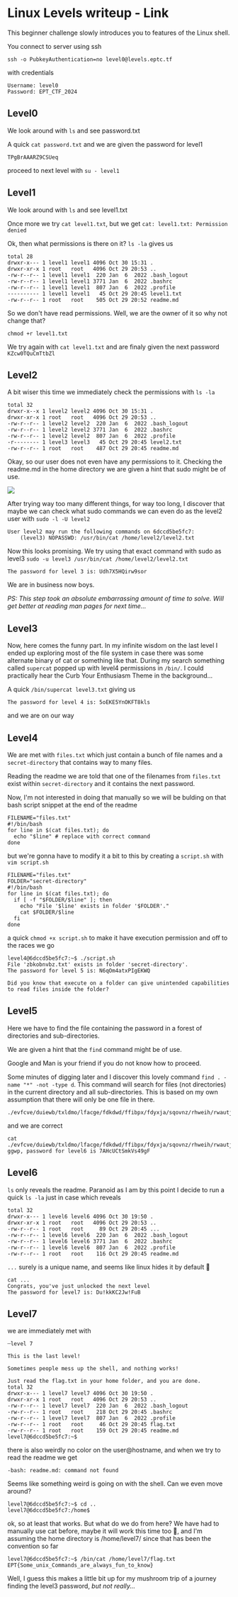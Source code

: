 # Linux Levels writeup - Link
This beginner challenge slowly introduces you to features of the Linux shell.

You connect to server using ssh

```
ssh -o PubkeyAuthentication=no level0@levels.eptc.tf
````

with credentials 

```
Username: level0
Password: EPT_CTF_2024
````

## Level0
We look around with `ls` and see password.txt

A quick `cat password.txt` and we are given the password for level1

`TPgBrAAARZ9CSUeq`

proceed to next level with `su - level1`

## Level1
We look around with `ls` and see level1.txt

Once more we try `cat level1.txt`, but we get `cat: level1.txt: Permission denied`

Ok, then what permissions is there on it? `ls -la` gives us

```
total 28
drwxr-x--- 1 level1 level1 4096 Oct 30 15:31 .
drwxr-xr-x 1 root   root   4096 Oct 29 20:53 ..
-rw-r--r-- 1 level1 level1  220 Jan  6  2022 .bash_logout
-rw-r--r-- 1 level1 level1 3771 Jan  6  2022 .bashrc
-rw-r--r-- 1 level1 level1  807 Jan  6  2022 .profile
---------- 1 level1 level1   45 Oct 29 20:45 level1.txt
-rw-r--r-- 1 root   root    505 Oct 29 20:52 readme.md
```

So we don't have read permissions. Well, we are the owner of it so why not change that?

`chmod +r level1.txt`

We try again with `cat level1.txt` and are finaly given the next password `KZcw0TQuCmTtbZl`

## Level2
A bit wiser this time we immediately check the permissions with `ls -la`

```
total 32
drwxr-x--x 1 level2 level2 4096 Oct 30 15:31 .
drwxr-xr-x 1 root   root   4096 Oct 29 20:53 ..
-rw-r--r-- 1 level2 level2  220 Jan  6  2022 .bash_logout
-rw-r--r-- 1 level2 level2 3771 Jan  6  2022 .bashrc
-rw-r--r-- 1 level2 level2  807 Jan  6  2022 .profile
-r-------- 1 level3 level3   45 Oct 29 20:45 level2.txt
-rw-r--r-- 1 root   root    487 Oct 29 20:45 readme.md
```

Okay, so our user does not even have any permissions to it. Checking the readme.md in the home directory we are given a hint that sudo might be of use.

![](one_eternity_later.jpg)

After trying way too many different things, for way too long, I discover that maybe we can check what sudo commands we can even do as the level2 user with `sudo -l -U level2`

```
User level2 may run the following commands on 6dccd5be5fc7:
    (level3) NOPASSWD: /usr/bin/cat /home/level2/level2.txt
```

Now this looks promising. We try using that exact command with sudo as level3 `sudo -u level3 /usr/bin/cat /home/level2/level2.txt`

```
The password for level 3 is: Udh7X5HQirw9sor
```

We are in business now boys. 

*PS: This step took an absolute embarrassing amount of time to solve. Will get better at reading man pages for next time...*

## Level3
Now, here comes the funny part. In my infinite wisdom on the last level I ended up exploring most of the file system in case there was some alternate binary of cat or something like that. During my search something called `supercat` popped up with level4 permissions in `/bin/`. I could practically hear the Curb Your Enthusiasm Theme in the background...

A quick `/bin/supercat level3.txt` giving us

```
The password for level 4 is: 5oEKE5YnOKFT8kls
```

and we are on our way
## Level4
We are met with `files.txt` which just contain a bunch of file names and a `secret-directory` that contains way to many files.

Reading the readme we are told that one of the filenames from `files.txt` exist within `secret-directory` and it contains the next password.

Now, I'm not interested in doing that manually so we will be bulding on that bash script snippet at the end of the readme

```
FILENAME="files.txt"
#!/bin/bash
for line in $(cat files.txt); do
  echo "$line" # replace with correct command
done
```

but we're gonna have to modify it a bit to this by creating a `script.sh` with `vim script.sh`

```
FILENAME="files.txt"
FOLDER="secret-directory"
#!/bin/bash
for line in $(cat files.txt); do
  if [ -f "$FOLDER/$line" ]; then
    echo "File '$line' exists in folder '$FOLDER'."
    cat $FOLDER/$line
  fi
done
```

a quick `chmod +x script.sh` to make it have execution permission and off to the races we go

```
level4@6dccd5be5fc7:~$ ./script.sh 
File 'zbkobnvbz.txt' exists in folder 'secret-directory'.
The password for level 5 is: N6qOm4atxPIgEKWQ

Did you know that execute on a folder can give unintended capabilities to read files inside the folder?
```

## Level5
Here we have to find the file containing the password in a forest of directories and sub-directories.

We are given a hint that the `find` command might be of use.

Google and Man is your friend if you do not know how to proceed.

Some minutes of digging later and I discover this lovely command `find . -name "*" -not -type d`. This command will search for files (not directories) in the current directory and all sub-directories. This is based on my own assumption that there will only be one file in there.

```
./evfcve/duiewb/txldmo/lfacge/fdkdwd/ffibpx/fdyxja/sqovnz/rhweih/rwautj/ounulanpngkmwzgshjnz
```

and we are correct

```
cat ./evfcve/duiewb/txldmo/lfacge/fdkdwd/ffibpx/fdyxja/sqovnz/rhweih/rwautj/ounulanpngkmwzgshjnz
ggwp, password for level6 is 7AHcUCtSmkVs49gF
```

## Level6
`ls` only reveals the readme. Paranoid as I am by this point I decide to run a quick `ls -la` just in case which reveals

```
total 32
drwxr-x--- 1 level6 level6 4096 Oct 30 19:50 .
drwxr-xr-x 1 root   root   4096 Oct 29 20:53 ..
-rw-r--r-- 1 root   root     89 Oct 29 20:45 ...
-rw-r--r-- 1 level6 level6  220 Jan  6  2022 .bash_logout
-rw-r--r-- 1 level6 level6 3771 Jan  6  2022 .bashrc
-rw-r--r-- 1 level6 level6  807 Jan  6  2022 .profile
-rw-r--r-- 1 root   root    116 Oct 29 20:45 readme.md
```

`...` surely is a unique name, and seems like linux hides it by default 🤔

```
cat ...
Congrats, you've just unlocked the next level
The password for level7 is: Du!kkKC2Jw!FuB
```

## Level7
we are immediately met with
```
┄level 7

This is the last level!

Sometimes people mess up the shell, and nothing works!

Just read the flag.txt in your home folder, and you are done.
total 32
drwxr-x--- 1 level7 level7 4096 Oct 30 19:50 .
drwxr-xr-x 1 root   root   4096 Oct 29 20:53 ..
-rw-r--r-- 1 level7 level7  220 Jan  6  2022 .bash_logout
-rw-r--r-- 1 root   root    218 Oct 29 20:45 .bashrc
-rw-r--r-- 1 level7 level7  807 Jan  6  2022 .profile
-rw-r--r-- 1 root   root     46 Oct 29 20:45 flag.txt
-rw-r--r-- 1 root   root    159 Oct 29 20:45 readme.md
level7@6dccd5be5fc7:~$
```
there is also weirdly no color on the user@hostname, and when we try to read the readme we get

```
-bash: readme.md: command not found
```

Seems like something weird is going on with the shell. Can we even move around?

```
level7@6dccd5be5fc7:~$ cd ..
level7@6dccd5be5fc7:/home$ 
```

ok, so at least that works. But what do we do from here? We have had to manually use cat before, maybe it will work this time too 🤷, and I'm assuming the home directory is /home/level7/ since that has been the convention so far

```
level7@6dccd5be5fc7:~$ /bin/cat /home/level7/flag.txt
EPT{Some_unix_Commands_are_always_fun_to_know}
```

Well, I guess this makes a little bit up for my mushroom trip of a journey finding the level3 password, *but not really...*